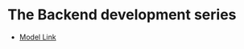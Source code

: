 # The Backend development series

*  [Model Link](https://app.eraser.io/workspace/YtPqZ1VogxGy1jzIDkzj)